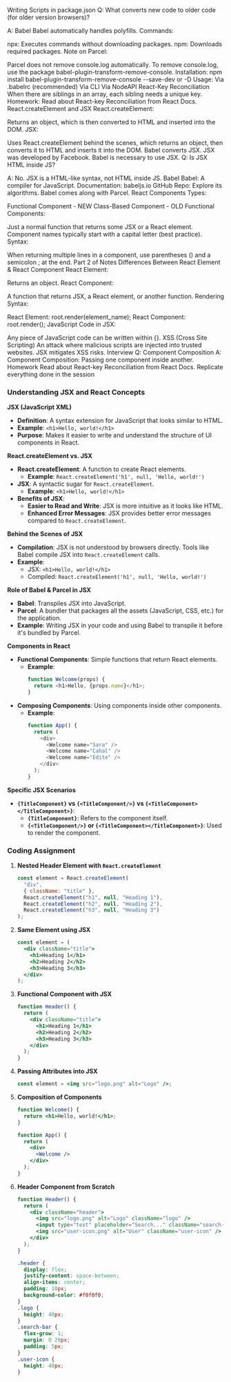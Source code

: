 Writing Scripts in package.json
Q: What converts new code to older code (for older version browsers)?

A: Babel
Babel automatically handles polyfills.
Commands:

npx: Executes commands without downloading packages.
npm: Downloads required packages.
Note on Parcel:

Parcel does not remove console.log automatically.
To remove console.log, use the package babel-plugin-transform-remove-console.
Installation: npm install babel-plugin-transform-remove-console --save-dev or -D
Usage:
Via .babelrc (recommended)
Via CLI
Via NodeAPI
React-Key Reconciliation
When there are siblings in an array, each sibling needs a unique key.
Homework: Read about React-key Reconciliation from React Docs.
React.createElement and JSX
React.createElement:

Returns an object, which is then converted to HTML and inserted into the DOM.
JSX:

Uses React.createElement behind the scenes, which returns an object, then converts it to HTML and inserts it into the DOM.
Babel converts JSX.
JSX was developed by Facebook.
Babel is necessary to use JSX.
Q: Is JSX HTML inside JS?

A: No. JSX is a HTML-like syntax, not HTML inside JS.
Babel
Babel:
A compiler for JavaScript.
Documentation: babeljs.io
GitHub Repo: Explore its algorithms.
Babel comes along with Parcel.
React Components
Types:

Functional Component - NEW
Class-Based Component - OLD
Functional Components:

Just a normal function that returns some JSX or a React element.
Component names typically start with a capital letter (best practice).
Syntax:

When returning multiple lines in a component, use parentheses () and a semicolon ; at the end.
Part 2 of Notes
Differences Between React Element & React Component
React Element:

Returns an object.
React Component:

A function that returns JSX, a React element, or another function.
Rendering Syntax:

React Element: root.render(element_name);
React Component: root.render(<ComponentName />);
JavaScript Code in JSX:

Any piece of JavaScript code can be written within {}.
XSS (Cross Site Scripting)
An attack where malicious scripts are injected into trusted websites.
JSX mitigates XSS risks.
Interview Q: Component Composition
A: Component Composition: Passing one component inside another.
Homework
Read about React-key Reconciliation from React Docs.
Replicate everything done in the session

### Understanding JSX and React Concepts

**JSX (JavaScript XML)**

- **Definition**: A syntax extension for JavaScript that looks similar to HTML.
- **Example**: `<h1>Hello, world!</h1>`
- **Purpose**: Makes it easier to write and understand the structure of UI components in React.

**React.createElement vs. JSX**

- **React.createElement**: A function to create React elements.
  - **Example**: `React.createElement('h1', null, 'Hello, world!')`
- **JSX**: A syntactic sugar for `React.createElement`.
  - **Example**: `<h1>Hello, world!</h1>`
- **Benefits of JSX**:
  - **Easier to Read and Write**: JSX is more intuitive as it looks like HTML.
  - **Enhanced Error Messages**: JSX provides better error messages compared to `React.createElement`.

**Behind the Scenes of JSX**

- **Compilation**: JSX is not understood by browsers directly. Tools like Babel compile JSX into `React.createElement` calls.
- **Example**:
  - JSX: `<h1>Hello, world!</h1>`
  - Compiled: `React.createElement('h1', null, 'Hello, world!')`

**Role of Babel & Parcel in JSX**

- **Babel**: Transpiles JSX into JavaScript.
- **Parcel**: A bundler that packages all the assets (JavaScript, CSS, etc.) for the application.
- **Example**: Writing JSX in your code and using Babel to transpile it before it's bundled by Parcel.

**Components in React**

- **Functional Components**: Simple functions that return React elements.
  - **Example**:
    ```javascript
    function Welcome(props) {
      return <h1>Hello, {props.name}</h1>;
    }
    ```
- **Composing Components**: Using components inside other components.
  - **Example**:
    ```javascript
    function App() {
      return (
        <div>
          <Welcome name="Sara" />
          <Welcome name="Cahal" />
          <Welcome name="Edite" />
        </div>
      );
    }
    ```

**Specific JSX Scenarios**

- **`{TitleComponent}` vs `{<TitleComponent/>}` vs `{<TitleComponent></TitleComponent>}`**:
  - **`{TitleComponent}`**: Refers to the component itself.
  - **`{<TitleComponent/>}` or `{<TitleComponent></TitleComponent>}`**: Used to render the component.

### Coding Assignment

1. **Nested Header Element with `React.createElement`**

   ```javascript
   const element = React.createElement(
     "div",
     { className: "title" },
     React.createElement("h1", null, "Heading 1"),
     React.createElement("h2", null, "Heading 2"),
     React.createElement("h3", null, "Heading 3")
   );
   ```

2. **Same Element using JSX**

   ```jsx
   const element = (
     <div className="title">
       <h1>Heading 1</h1>
       <h2>Heading 2</h2>
       <h3>Heading 3</h3>
     </div>
   );
   ```

3. **Functional Component with JSX**

   ```jsx
   function Header() {
     return (
       <div className="title">
         <h1>Heading 1</h1>
         <h2>Heading 2</h2>
         <h3>Heading 3</h3>
       </div>
     );
   }
   ```

4. **Passing Attributes into JSX**

   ```jsx
   const element = <img src="logo.png" alt="Logo" />;
   ```

5. **Composition of Components**

   ```jsx
   function Welcome() {
     return <h1>Hello, world!</h1>;
   }

   function App() {
     return (
       <div>
         <Welcome />
       </div>
     );
   }
   ```

6. **Header Component from Scratch**

   ```jsx
   function Header() {
     return (
       <div className="header">
         <img src="logo.png" alt="Logo" className="logo" />
         <input type="text" placeholder="Search..." className="search-bar" />
         <img src="user-icon.png" alt="User" className="user-icon" />
       </div>
     );
   }
   ```

   ```css
   .header {
     display: flex;
     justify-content: space-between;
     align-items: center;
     padding: 10px;
     background-color: #f0f0f0;
   }
   .logo {
     height: 40px;
   }
   .search-bar {
     flex-grow: 1;
     margin: 0 20px;
     padding: 5px;
   }
   .user-icon {
     height: 40px;
   }
   ```
